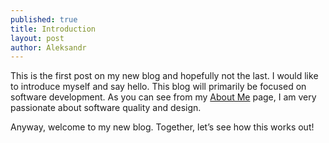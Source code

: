 ```yaml
--- 
published: true
title: Introduction
layout: post
author: Aleksandr
---
```


This is the first post on my new blog and hopefully not the last. I would like to introduce myself and say hello. This blog will primarily be focused on software development. As you can see from my [About Me](/about) page, I am very passionate about software quality and design.

Anyway, welcome to my new blog. Together, let’s see how this works out!
